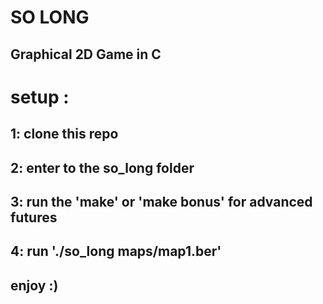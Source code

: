 # SO LONG 
## Graphical 2D Game in C
# setup :
## 1: clone this repo
## 2: enter to the so_long folder
## 3: run the 'make' or 'make bonus' for advanced futures
## 4: run './so_long maps/map1.ber'
## enjoy :)
